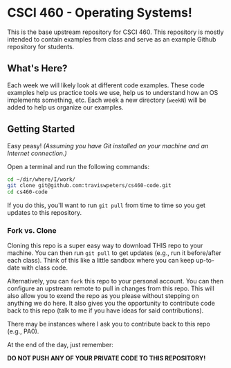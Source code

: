 # CSCI 460 - Operating Systems!

This is the base upstream repository for CSCI 460. 
This repository is mostly intended to contain examples from class and serve as an example Github repository for students. 

## What's Here?

Each week we will likely look at different code examples. 
These code examples help us practice tools we use, help us to understand how an OS implements something, etc. 
Each week a new directory (`weekN`) will be added to help us organize our examples. 

## Getting Started

Easy peasy! *(Assuming you have Git installed on your machine and an Internet connection.)*

Open a terminal and run the following commands:

```bash
cd ~/dir/where/I/work/
git clone git@github.com:traviswpeters/cs460-code.git
cd cs460-code
```

If you do this, you'll want to run `git pull` from time to time so you get updates to this repository. 

### Fork vs. Clone

Cloning this repo is a super easy way to download THIS repo to your machine. 
You can then run `git pull` to get updates (e.g., run it before/after each class). 
Think of this like a little sandbox where you can keep up-to-date with class code. 

Alternatively, you can `fork` this repo to your personal account. 
You can then configure an upstream remote to pull in changes from this repo. 
This will also allow you to exend the repo as you please without stepping on anything we do here. 
It also gives you the opportunity to contribute code back to this repo (talk to me if you have ideas for said contributions).

There may be instances where I ask you to contribute back to this repo (e.g., PA0). 

At the end of the day, just remember:

**DO NOT PUSH ANY OF YOUR PRIVATE CODE TO THIS REPOSITORY!**

